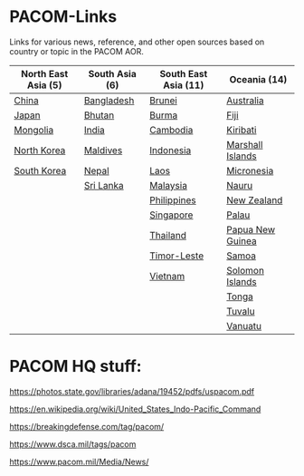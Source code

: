 # PACOM-Links

Links for various news, reference, and other open sources based on country or topic in the PACOM AOR.

| North East Asia (5) | South Asia (6) | South East Asia (11) | Oceania (14) |
| --- | --- | --- | --- |
| [China](https://github.com/kotanrn/PACOM-Links/blob/master/China.md) | [Bangladesh](https://github.com/kotanrn/PACOM-Links/blob/master/Bangladesh.md) | [Brunei](https://github.com/kotanrn/PACOM-Links/blob/master/Brunei.md) | [Australia](https://github.com/kotanrn/PACOM-Links/blob/master/Australia.md) |
| [Japan](https://github.com/kotanrn/PACOM-Links/blob/master/Japan.md) | [Bhutan](https://github.com/kotanrn/PACOM-Links/blob/master/Bhutan.md) | [Burma](https://github.com/kotanrn/PACOM-Links/blob/master/Burma.md) | [Fiji](https://github.com/kotanrn/PACOM-Links/blob/master/Fiji.md) |
| [Mongolia](https://github.com/kotanrn/PACOM-Links/blob/master/Mongolia.md) | [India](https://github.com/kotanrn/PACOM-Links/blob/master/India.md) | [Cambodia](https://github.com/kotanrn/PACOM-Links/blob/master/Cambodia.md) | [Kiribati](https://github.com/kotanrn/PACOM-Links/blob/master/Kiribati.md) |
| [North Korea](https://github.com/kotanrn/PACOM-Links/blob/master/North%20Korea.md) | [Maldives](https://github.com/kotanrn/PACOM-Links/blob/master/Maldives.md) | [Indonesia](https://github.com/kotanrn/PACOM-Links/blob/master/Indonesia.md) | [Marshall Islands](https://github.com/kotanrn/PACOM-Links/blob/master/Marshall%20Islands.md) |
| [South Korea](https://github.com/kotanrn/PACOM-Links/blob/master/South%20Korea.md)   | [Nepal](https://github.com/kotanrn/PACOM-Links/blob/master/Nepal.md) | [Laos](https://github.com/kotanrn/PACOM-Links/blob/master/Laos.md) | [Micronesia](https://github.com/kotanrn/PACOM-Links/blob/master/Micronesia.md) |
| | [Sri Lanka](https://github.com/kotanrn/PACOM-Links/blob/master/Sri%20Lanka.md) | [Malaysia](https://github.com/kotanrn/PACOM-Links/blob/master/Malaysia.md) | [Nauru](https://github.com/kotanrn/PACOM-Links/blob/master/Nauru.md) |
| | | [Philippines](https://github.com/kotanrn/PACOM-Links/blob/master/Philippines.md) | [New Zealand](https://github.com/kotanrn/PACOM-Links/blob/master/New%20Zealand.md) |
| | | [Singapore](https://github.com/kotanrn/PACOM-Links/blob/master/Singapore.md) | [Palau](https://github.com/kotanrn/PACOM-Links/blob/master/Palau.md) |
| | | [Thailand](https://github.com/kotanrn/PACOM-Links/blob/master/Thailand.md) | [Papua New Guinea](https://github.com/kotanrn/PACOM-Links/blob/master/Papua%20New%20Guinea.md) |
| | | [Timor-Leste](https://github.com/kotanrn/PACOM-Links/blob/master/Timor-Leste.md) | [Samoa](https://github.com/kotanrn/PACOM-Links/blob/master/Samoa.md) |
| | | [Vietnam](https://github.com/kotanrn/PACOM-Links/blob/master/Vietnam.md) | [Solomon Islands](https://github.com/kotanrn/PACOM-Links/blob/master/Solomon%20Islands.md) |
| | | | [Tonga](https://github.com/kotanrn/PACOM-Links/blob/master/Tonga.md) |
| | | | [Tuvalu](https://github.com/kotanrn/PACOM-Links/blob/master/Tuvalu.md) |
| | | | [Vanuatu](https://github.com/kotanrn/PACOM-Links/blob/master/Vanuatu.md) |







# PACOM HQ stuff:

https://photos.state.gov/libraries/adana/19452/pdfs/uspacom.pdf

https://en.wikipedia.org/wiki/United_States_Indo-Pacific_Command

https://breakingdefense.com/tag/pacom/

https://www.dsca.mil/tags/pacom

https://www.pacom.mil/Media/News/
